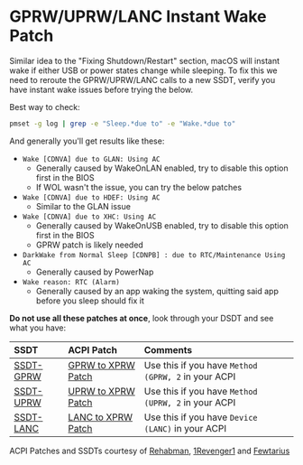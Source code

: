 # GPRW/UPRW/LANC Instant Wake Patch

Similar idea to the "Fixing Shutdown/Restart" section, macOS will instant wake if either USB or power states change while sleeping. To fix this we need to reroute the GPRW/UPRW/LANC calls to a new SSDT, verify you have instant wake issues before trying the below.

Best way to check:

```sh
pmset -g log | grep -e "Sleep.*due to" -e "Wake.*due to"
```

And generally you'll get results like these:

* `Wake [CDNVA] due to GLAN: Using AC`
  * Generally caused by WakeOnLAN enabled, try to disable this option first in the BIOS
  * If WOL wasn't the issue, you can try the below patches
* `Wake [CDNVA] due to HDEF: Using AC`
  * Similar to the GLAN issue
* `Wake [CDNVA] due to XHC: Using AC`
  * Generally caused by WakeOnUSB enabled, try to disable this option first in the BIOS
  * GPRW patch is likely needed
* `DarkWake from Normal Sleep [CDNPB] : due to RTC/Maintenance Using AC`
  * Generally caused by PowerNap
* `Wake reason: RTC (Alarm)`
  * Generally caused by an app waking the system, quitting said app before you sleep should fix it



**Do not use all these patches at once**, look through your DSDT and see what you have:

| SSDT | ACPI Patch | Comments |
| :--- | :--- | :--- |
| [SSDT-GPRW](https://github.com/dortania/OpenCore-Post-Install/blob/master/extra-files/SSDT-GPRW.aml) | [GPRW to XPRW Patch](https://github.com/dortania/OpenCore-Post-Install/blob/master/extra-files/GPRW-Patch.plist) | Use this if you have `Method (GPRW, 2` in your ACPI |
| [SSDT-UPRW](https://github.com/dortania/OpenCore-Post-Install/blob/master/extra-files/SSDT-UPRW.aml) | [UPRW to XPRW Patch](https://github.com/dortania/OpenCore-Post-Install/blob/master/extra-files/UPRW-Patch.plist) | Use this if you have `Method (UPRW, 2` in your ACPI |
| [SSDT-LANC](https://github.com/dortania/OpenCore-Post-Install/blob/master/extra-files/SSDT-LANC.aml) | [LANC to XPRW Patch](https://github.com/dortania/OpenCore-Post-Install/blob/master/extra-files/LANC-Patch.plist) | Use this if you have  `Device (LANC)` in your ACPI |

ACPI Patches and SSDTs courtesy of [Rehabman](https://www.tonymacx86.com/threads/guide-using-clover-to-hotpatch-acpi.200137/), [1Revenger1](https://github.com/1Revenger1) and [Fewtarius](https://github.com/dortania/laptop-guide)
